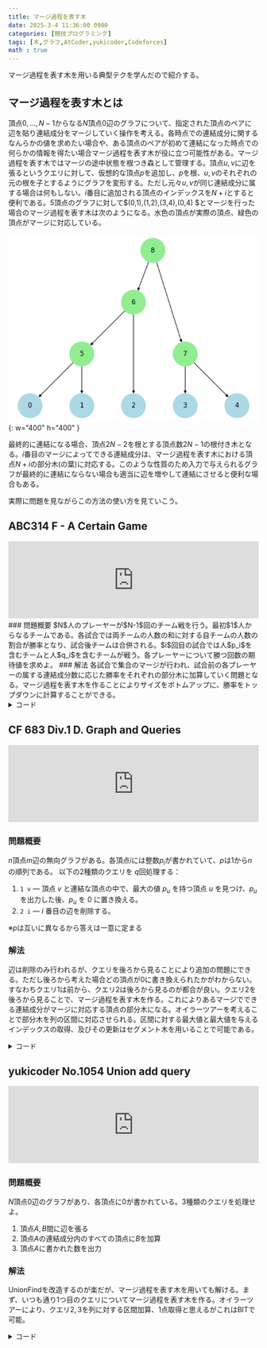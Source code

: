 ```yaml
---
title: マージ過程を表す木
date: 2025-3-4 11:36:00 0900
categories: [競技プログラミング]
tags: [木,グラフ,AtCoder,yukicoder,Codeforces]
math : true
---
```

<!-- 
コード例
<details markdown="1"><summary>コード</summary>
</details>
 -->

マージ過程を表す木を用いる典型テクを学んだので紹介する。
## マージ過程を表す木とは
頂点$0,\dots,N-1$からなる$N$頂点$0$辺のグラフについて、指定された頂点のペアに辺を貼り連結成分をマージしていく操作を考える。各時点での連結成分に関するなんらかの値を求めたい場合や、ある頂点のペアが初めて連結になった時点での何らかの情報を得たい場合マージ過程を表す木が役に立つ可能性がある。マージ過程を表す木ではマージの途中状態を根つき森として管理する。頂点$u,v$に辺を張るというクエリに対して、仮想的な頂点$p$を追加し、$p$を根、$u,v$のそれぞれの元の根を子とするようにグラフを変形する。ただし元々$u,v$が同じ連結成分に属する場合は何もしない。$i$番目に追加される頂点のインデックスを$N+i$とすると便利である。$5$頂点のグラフに対して$(0,1),(1,2),(3,4),(0,4) $とマージを行った場合のマージ過程を表す木は次のようになる。水色の頂点が実際の頂点、緑色の頂点がマージに対応している。

![tree of merging process](/assets/articles/2025-02-24-tree.png){: w="400" h="400" }

最終的に連結になる場合、頂点$2N-2$を根とする頂点数$2N-1$の根付き木となる。$i$番目のマージによってできる連結成分は、マージ過程を表す木における頂点$N+i$の部分木(の葉)に対応する。このような性質のため入力で与えられるグラフが最終的に連結にならない場合も適当に辺を増やして連結にさせると便利な場合もある。

実際に問題を見ながらこの方法の使い方を見ていこう。

## ABC314 F - A Certain Game
<iframe class="hatenablogcard" style="width:100%;height:155px;max-width:680px" src="https://hatenablog-parts.com/embed?url=https://atcoder.jp/contests/abc314/tasks/abc314_f" width="300" height="150" frameborder="0" scrolling="no"></iframe>
### 問題概要
$N$人のプレーヤーが$N-1$回のチーム戦を行う。最初$1$人からなるチームである。各試合では両チームの人数の和に対する自チームの人数の割合が勝率となり、試合後チームは合併される。$i$回目の試合では人$p_i$を含むチームと人$q_i$を含むチームが戦う。各プレーヤーについて勝つ回数の期待値を求めよ。
### 解法
各試合で集合のマージが行われ、試合前の各プレーヤーの属する連結成分数に応じた勝率をそれぞれの部分木に加算していく問題となる。マージ過程を表す木を作ることによりサイズをボトムアップに、勝率をトップダウンに計算することができる。
<details markdown="1"><summary>コード</summary>
```cpp
#include "template.hpp"
#include "data_structure/union-find.hpp"
#include <atcoder/modint>
using mint = atcoder::modint998244353;
template <class T>
pair<vector<vector<T>>, vector<T>>
tree_of_merging_process(int n, vector<pair<T, T>> &edges) {
    vector<vector<T>> res(2 * n - 1);
    vector<T> par(2 * n - 1);
    iota(begin(par), end(par), 0);
    UnionFind dsu(n);
    int aux = n; // マージする際親とする仮の頂点
    for(auto [i, j] : edges) {
        i = dsu.leader(i), j = dsu.leader(j);
        if(i == j)
            continue;
        res[aux].emplace_back(par[i]);
        res[aux].emplace_back(par[j]);
        par[dsu.merge(i, j)] = aux++;
    }
    rep(i, n, 2 * n - 1) for(auto j : res[i]) par[j] = i;
    return {res, par};
}
void solve() {
    INT(n);
    vector<pair<int, int>> edges(n);
    rep(i, n - 1) {
        INT(p, q);
        edges[i] = {--p, --q};
    }
    auto [g, par] = tree_of_merging_process(n, edges);
    vector<int> sz(2 * n - 1, 1);
    rep(i, n, 2 * n - 1) {
        sz[i] = 0;
        for(auto j : g[i])
            sz[i] += sz[j];
    }
    vector<mint> ans(2 * n - 1, 0);
    for(int i = 2 * n - 3; i >= 0; i--) {
        ans[i] += mint(sz[i]) / sz[par[i]];
        for(auto j : g[i])
            ans[j] += ans[i];
    }
    rep(i, n) cout << ans[i].val() << " \n"[i + 1 == n];
}
int main() {
    ios::sync_with_stdio(false);
    std::cin.tie(nullptr);
    solve();
}
```
</details>

## CF 683 Div.1 D. Graph and Queries
<iframe class="hatenablogcard" style="width:100%;height:155px;max-width:680px" src="https://hatenablog-parts.com/embed?url=https://codeforces.com/contest/1416/problem/D" width="300" height="150" frameborder="0" scrolling="no"></iframe>

### 問題概要
$n$頂点$m$辺の無向グラフがある。各頂点$i$には整数$p_i$が書かれていて、$p$は$1$から$n$の順列である。
以下の2種類のクエリを $q$回処理する：  

1. `1 v` — 頂点 $v$ と連結な頂点の中で、最大の値 $p_u$ を持つ頂点 $u$ を見つけ、$p_u$ を出力した後、$p_u$ を $0$ に置き換える。  
2. `2 i` — $i$ 番目の辺を削除する。  

※$p$は互いに異なるから答えは一意に定まる

### 解法
辺は削除のみ行われるが、クエリを後ろから見ることにより追加の問題にできる。ただし後ろから考えた場合どの頂点が$0$に書き換えられたかがわからない。すなわちクエリ$1$は前から、クエリ$2$は後ろから見るのが都合が良い。クエリ$2$を後ろから見ることで、マージ過程を表す木を作る。これによりあるマージでできる連結成分がマージに対応する頂点の部分木になる。オイラーツアーを考えることで部分木を列の区間に対応させられる。区間に対する最大値と最大値を与えるインデックスの取得、及びその更新はセグメント木を用いることで可能である。

<details markdown = "1"><summary>コード</summary>
```cpp
#include "data_structure/segtree.hpp"
#include "tree/euler-tour.hpp"
#include <atcoder/dsu>
P op(P p, P q) {
    return p.first > q.first ? p : q;
}
P e() {
    return {-1, -1};
}
void solve() {
    INT(n, m, q);
    vector<int> p(n);
    input(p);
    vector<int> a(m), b(m);
    rep(i, m) {
        input(a[i], b[i]);
        --a[i], --b[i];
    }
    atcoder::dsu dsu(2 * n);
    vl par(2 * n);
    vll chil(2 * n);
    iota(all(par), 0);
    ll cur = n;
    vector<P> qs(q);
    vector<bool> not_q(m, true);
    rep(i, q) {
        LL(flag, v);
        --v;
        qs[i] = P(flag, v);
        if(flag == 2)
            not_q[v] = false;
    }
    auto merge = [&](int id) {
        ll x = dsu.leader(a[id]), y = dsu.leader(b[id]);
        if(x == y)
            return;
        chil[cur].push_back(par[x]);
        chil[cur].push_back(par[y]);
        par[x] = par[y] = cur++;
        dsu.merge(x, y);
    };
    rep(i, m) if(not_q[i]) {
        merge(i);
    }

    for(int i = q - 1; i; i--) {
        auto [flag, v] = qs[i];
        if(flag == 1) {
            qs[i].first = par[dsu.leader(v)];
        } else {
            qs[i].first = -1;
            merge(qs[i].second);
        }
    }
    rep(i, n) {
        chil[cur].push_back(par[dsu.leader(i)]);
    }
    ranges::sort(chil[cur]);
    chil[cur].erase(unique(all(chil[cur])), end(chil[cur]));
    EulerTour et(chil, cur);
    segtree<P, op, e> seg(et.out[cur]);
    rep(i, n) {
        seg.set(et.in[i], {p[i], et.in[i]});
    }
    rep(i, q) {
        if(qs[i].first == -1)
            continue;
        ll time = qs[i].first;
        auto val = seg.prod(et.in[time], et.out[time]);
        print(max(0ll, val.first));
        if(val.second != -1)
            seg.set(val.second, e());
    }
}
int main() {
    ios::sync_with_stdio(false);
    std::cin.tie(nullptr);
    cout << std::setprecision(16);
    solve();
}
```
</details>

## ABC394 G - Dense Buildings

<iframe class="hatenablogcard" style="width:100%;height:155px;max-width:680px" src="https://hatenablog-parts.com/embed?url=https://atcoder.jp/contests/abc394/tasks/abc394_g" width="300" height="150" frameborder="0" scrolling="no"></iframe>

### 問題概要
$H\times W$に仕切られた区画がある。上から$i$番目、左から$j$番目の区画には$F_{i,j}$階建てのビルがある。ビルのある階にいるとき、次の移動ができる。
- 同じビルの1つ上または下の階に階段を使って移動する
- 上下左右に隣り合うビルの同じ階に移動する

但し存在しない階には移動できない。
$Q$個のクエリに答えよ。
> 区画$(A,B)$にあるビルの$Y$階から区画$(C,D)$にあるビルの$Z$階に移動するとき、階段を使う回数の最小値を求めよ。

### 解法

区画$(A,B)$のビルの$F_{A,B}$階から区画$(C,D)$のビルの$F_{C,D}$階に移動する際に通る階数の最小値の最大値を$M_{(A,B),(C,D)}$とする。$(A,B)$の$Y$階から$(C,D)$の$Z$階へ移動するには$X=$$\min(Y,Z,M_{(A,B),(C,D)})$階を通る必要があり、逆に$Y+Z-2X$回階段を使うことで移動できることが分かる。

従って任意のビル間について上記の$M$を求められればよいが、これは次のように可能である。初め全てのビルは独立であるとする。そしてすべての隣り合うビルのペア$i,j$について$\min(F_i,F_j)$が大きい順にビル$i,j$をマージしていき、マージ過程を表す木を作成する。ここで$i,j$のマージに対応する仮想的な頂点に重み$\min(F_i,F_j)$をもたせる。このとき、任意の(隣り合うとは限らない)ビル$i,j$について$M_{i,j}$はマージ過程を表す木における頂点$i,j$のLCAの重みと一致する。LCAはオイラーツアーとRMQなどで求められる。従って問題が解けた。

<details markdown="1"><summary>コード</summary>
```cpp
#include "data_structure/union-find.hpp"
#include "template.hpp"
#include "tree/euler-tour.hpp"
void solve() {
    INT(h, w);
    int n = h * w;
    vector<int> f(2 * n - 1);
    using T = tuple<int, int, int>;
    vector<T> edge;
    rep(i, h) {
        rep(j, w) {
            int cur = i * w + j;
            cin >> f[cur];
            if(i)
                edge.emplace_back(min(f[cur - w], f[cur]), cur - w, cur);
            if(j)
                edge.emplace_back(min(f[cur - 1], f[cur]), cur - 1, cur);
        }
    }
    ranges::sort(edge, greater<T>());
    vector chil(2 * n - 1, vector<int>());
    vector<int> par(2 * n - 1);
    iota(begin(par), end(par), 0);
    UnionFind uf(n);
    int aux = n;
    for(auto [c, i, j] : edge) {
        i = uf.leader(i), j = uf.leader(j);
        if(i == j)
            continue;
        f[aux] = c;
        chil[aux].emplace_back(par[i]);
        chil[aux].emplace_back(par[j]);
        par[uf.merge(i, j)] = aux++;
    }
    EulerTour et(chil, aux - 1);
    INT(q);
    rep(i, q) {
        INT(a, b, y, c, d, z);
        --a, --b, --c, --d;
        int lca = et.lca(a * w + b, c * w + d);
        int mini = min({y, z, f[lca]});
        print(y + z - 2 * mini);
    }
}

int main() {
    ios::sync_with_stdio(false);
    std::cin.tie(nullptr);
    solve();
}
```
</details>

## yukicoder No.1054 Union add query
<iframe class="hatenablogcard" style="width:100%;height:155px;max-width:680px" src="https://hatenablog-parts.com/embed?url=https://yukicoder.me/problems/no/1054" width="300" height="150" frameborder="0" scrolling="no"></iframe>

### 問題概要
$N$頂点$0$辺のグラフがあり、各頂点に$0$が書かれている。$3$種類のクエリを処理せよ。
1. 頂点$A,B$間に辺を張る
2. 頂点$A$の連結成分内のすべての頂点に$B$を加算
3. 頂点$A$に書かれた数を出力

### 解法
UnionFindを改造するのが楽だが、マージ過程を表す木を用いても解ける。まず、いつも通り$1$つ目のクエリについてマージ過程を表す木を作る。オイラーツアーにより、クエリ$2,3$を列に対する区間加算、$1$点取得と思えるがこれはBITで可能。

<details markdown="1"><summary>コード</summary>
```cpp
#include "data_structure/union-find.hpp"
#include "template.hpp"
#include <atcoder/fenwicktree>
struct query {
    ll t, a, b;
    ll id;
};
void solve() {
    LL(n, q);
    vl p(2 * n - 1);
    iota(all(p), 0);
    vll c(2 * n - 1);
    vector<query> vq(q);
    ll aux = n;
    UnionFind uf(n);
    auto merge = [&](ll a, ll b) {
        a = uf.leader(a), b = uf.leader(b);
        if(a == b)
            return;
        c[aux].push_back(p[a]);
        c[aux].push_back(p[b]);
        p[uf.merge(a, b)] = aux++;
    };
    rep(i, q) {
        LL(t, a, b);
        --a;
        if(t == 1) {
            b--;
            merge(a, b);
        }
        vq[i] = query(t, a, b, p[uf.leader(a)]);
    }
    rep(i, 1, n) merge(0, i);
    atcoder::fenwick_tree<ll> fw(n + 1);
    vl in(2 * n - 1), out(2 * n - 1);
    ll time = 0;
    auto dfs = [&](auto &&dfs, ll cur) -> void {
        in[cur] = time;
        if(cur < n)
            time++;
        for(auto nex : c[cur])
            dfs(dfs, nex);
        out[cur] = time;
    };
    dfs(dfs, 2 * n - 2);
    for(auto qi : vq) {
        if(qi.t == 1)
            continue;
        else if(qi.t == 2) {
            ll idx = qi.id;
            fw.add(in[idx], qi.b);
            fw.add(out[idx], -qi.b);
        } else {
            print(fw.sum(0, in[qi.a] + 1));
        }
    }
}

int main() {
    ios::sync_with_stdio(false);
    std::cin.tie(nullptr);
    solve();
}
```
</details>

## 他の問題
<iframe class="hatenablogcard" style="width:100%;height:155px;max-width:680px" src="https://hatenablog-parts.com/embed?url=https://oj.uz/problem/view/IOI18_werewolf" width="300" height="150" frameborder="0" scrolling="no"></iframe>
[ここ](https://scrapbox.io/Kodaman/IOI_2018_day1_-_Werewolf)に解説とコードのリンクがある
<iframe class="hatenablogcard" style="width:100%;height:155px;max-width:680px" src="https://hatenablog-parts.com/embed?url=https://atcoder.jp/contests/cf17-tournament-round3-open/tasks/asaporo2_e" width="300" height="150" frameborder="0" scrolling="no"></iframe>
トップダウンに和を取る
<iframe class="hatenablogcard" style="width:100%;height:155px;max-width:680px" src="https://hatenablog-parts.com/embed?url=https://atcoder.jp/contests/code-thanks-festival-2017/tasks/code_thanks_festival_2017_h" width="300" height="150" frameborder="0" scrolling="no"></iframe>
LCAを使う
## 参考

<iframe 
  class="hatenablogcard"
  style="width:100%;height:155px;max-width:680px"
  src="https://hatenablog-parts.com/embed?url=https://drken1215.hatenablog.com/entry/2020/12/26/180000"
  width="300"
  height="150"
  frameborder="0"
  scrolling="no"
></iframe>
<iframe class="hatenablogcard" style="width:100%;height:155px;max-width:680px" src="https://hatenablog-parts.com/embed?url=https://nyaannyaan.github.io/library/tree/process-of-merging-tree.hpp" width="300" height="150" frameborder="0" scrolling="no"></iframe>
<!-- https://x.com/SSRS_cp/status/1463858165779341319 そういうう問題？ -->

<blockquote class="twitter-tweet"><p lang="ja" dir="ltr">Union Sets <a href="https://t.co/phnbNZyz3T">https://t.co/phnbNZyz3T</a><br>Union add query (想定ではない) <a href="https://t.co/fnTr1KoxvC">https://t.co/fnTr1KoxvC</a><br>Black Cats Deployment <a href="https://t.co/vJMJcA4XfV">https://t.co/vJMJcA4XfV</a><br>Graph and Queries <a href="https://t.co/5SBgU8Xhe2">https://t.co/5SBgU8Xhe2</a></p>&mdash; SSRS (@SSRS_cp) <a href="https://twitter.com/SSRS_cp/status/1463858165779341319?ref_src=twsrc%5Etfw">November 25, 2021</a></blockquote> <script async src="https://platform.twitter.com/widgets.js" charset="utf-8"></script>

